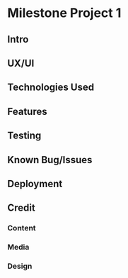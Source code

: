 # Milestone Project 1
## Intro
## UX/UI
## Technologies Used
## Features
## Testing
## Known Bug/Issues
## Deployment
## Credit
### Content
### Media
### Design